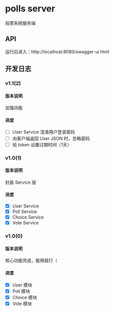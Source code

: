 # polls server

投票系统服务端

## API

运行后进入：http://localhost:8080/swagger-ui.html

## 开发日志

### v1.1(2)

#### 版本说明

加强功能

#### 进度

- [ ] User Service 混淆用户登录密码
- [ ] 向客户端返回 User JSON 时，忽略密码
- [ ] 给 token 设置过期时间（1天）

### v1.0(1)

#### 版本说明

封装 Service 层

#### 进度

- [x] User Service
- [x] Poll Service
- [x] Choice Service
- [x] Vote Service

### v1.0(0)

#### 版本说明

核心功能完成，能用就行（

#### 进度

- [x] User 模块
- [x] Poll 模块
- [x] Choice 模块
- [x] Vote 模块
